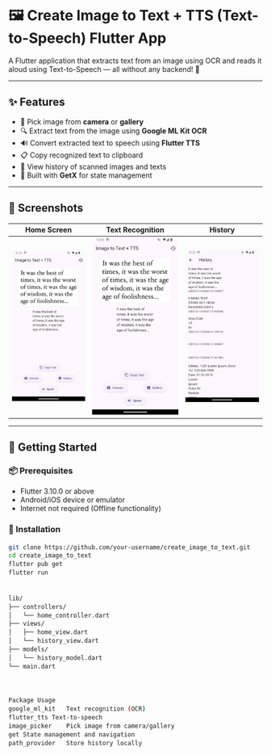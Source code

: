 # 🖼️ Create Image to Text + TTS (Text-to-Speech) Flutter App

A Flutter application that extracts text from an image using OCR and reads it aloud using Text-to-Speech — all without any backend! 🚀

---

## ✨ Features

- 📸 Pick image from **camera** or **gallery**
- 🔍 Extract text from the image using **Google ML Kit OCR**
- 🔊 Convert extracted text to speech using **Flutter TTS**
- 📋 Copy recognized text to clipboard
- 📜 View history of scanned images and texts
- 🧠 Built with **GetX** for state management

---

## 📱 Screenshots

| Home Screen | Text Recognition | History |
|-------------|------------------|---------|
| ![Home](assets/screenshots/home.png) | ![Text](assets/screenshots/text.png) | ![History](assets/screenshots/history.png) |

---

## 🚀 Getting Started

### 📦 Prerequisites
- Flutter 3.10.0 or above
- Android/iOS device or emulator
- Internet not required (Offline functionality)

### 🔧 Installation

```bash
git clone https://github.com/your-username/create_image_to_text.git
cd create_image_to_text
flutter pub get
flutter run


lib/
├── controllers/
│   └── home_controller.dart
├── views/
│   ├── home_view.dart
│   └── history_view.dart
├── models/
│   └── history_model.dart
└── main.dart



Package	Usage
google_ml_kit	Text recognition (OCR)
flutter_tts	Text-to-speech
image_picker	Pick image from camera/gallery
get	State management and navigation
path_provider	Store history locally